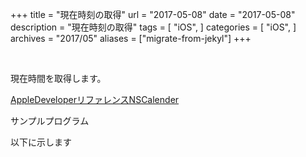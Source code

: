 +++
title = "現在時刻の取得"
url = "2017-05-08"
date = "2017-05-08"
description = "現在時刻の取得"
tags = [
    "iOS",
]
categories = [
    "iOS",
]
archives = "2017/05"
aliases = ["migrate-from-jekyl"]
+++

<br>

現在時間を取得します。

[AppleDeveloperリファレンスNSCalender](https://developer.apple.com/documentation/foundation/nscalendar)

サンプルプログラム

以下に示します

<script src="https://gist.github.com/O-Junpei/34fec1ee38a09955862647ec078e94a9.js"></script>
